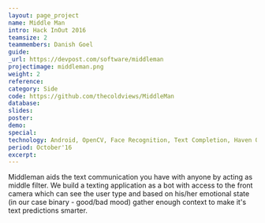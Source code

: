 ```yaml
---
layout: page_project
name: Middle Man
intro: Hack InOut 2016
teamsize: 2
teammembers: Danish Goel
guide:
_url: https://devpost.com/software/middleman
projectimage: middleman.png
weight: 2
reference: 
category: Side
code: https://github.com/thecoldviews/MiddleMan
database:
slides: 
poster: 
demo:
special:
technology: Android, OpenCV, Face Recognition, Text Completion, Haven OnDemand APIs
period: October'16
excerpt: 
---
```

Middleman aids the text communication you have with anyone by acting as middle filter. 
We build a texting application as a bot with access to the front camera which can see the user type and based on his/her emotional state (in our case binary - good/bad mood) gather enough context to make it's text predictions smarter. 